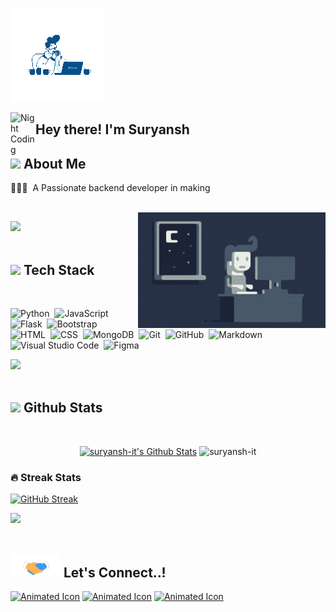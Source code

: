 ![Snake animation](https://github.com/suryansh-it/suryansh-it/blob/main/assets/Animation%20-%201720768634251.gif)

<img alt="Night Coding" src="./assets/Hand%20Wave.gif" width='40' align="left"/><h2>Hey there! I'm Suryansh</h2>

<!-- ## 👋 &nbsp;Hey there! I'm SURYANSH -->

## <picture><img src = "https://github.com/suryansh-it/suryansh-it/raw/main/assets/mdImages/about_me.gif" width = 50px></picture> <b> About Me </b>



👨🏻‍💻 &nbsp;A Passionate backend developer in making




<br>

<img alt="Night Coding" src="https://raw.githubusercontent.com/AVS1508/AVS1508/master/assets/Night-Coding.gif" align="right"/>

<img src="https://user-images.githubusercontent.com/73097560/115834477-dbab4500-a447-11eb-908a-139a6edaec5c.gif"><br><br>

## <img src="https://media2.giphy.com/media/QssGEmpkyEOhBCb7e1/giphy.gif?cid=ecf05e47a0n3gi1bfqntqmob8g9aid1oyj2wr3ds3mg700bl&rid=giphy.gif" width ="25"><b>  Tech Stack </b>
<br>


![Python](https://img.shields.io/badge/-Python-05122A?style=flat&logo=python)&nbsp;
![JavaScript](https://img.shields.io/badge/-JavaScript-05122A?style=flat&logo=javascript)&nbsp;
![Flask](https://img.shields.io/badge/-Flask-05122A?style=flat&logo=flask)&nbsp;
![Bootstrap](https://img.shields.io/badge/-Bootstrap-05122A?style=flat&logo=bootstrap&logoColor=563D7C)\
![HTML](https://img.shields.io/badge/-HTML-05122A?style=flat&logo=HTML5)&nbsp;
![CSS](https://img.shields.io/badge/-CSS-05122A?style=flat&logo=CSS3&logoColor=1572B6)&nbsp;
![MongoDB](https://img.shields.io/badge/-MongoDB-05122A?style=flat&logo=mongodb)&nbsp;
![Git](https://img.shields.io/badge/-Git-05122A?style=flat&logo=git)&nbsp;
![GitHub](https://img.shields.io/badge/-GitHub-05122A?style=flat&logo=github)&nbsp;
![Markdown](https://img.shields.io/badge/-Markdown-05122A?style=flat&logo=markdown)\
![Visual Studio Code](https://img.shields.io/badge/-Visual%20Studio%20Code-05122A?style=flat&logo=visual-studio-code&logoColor=007ACC)&nbsp;
![Figma](https://img.shields.io/badge/-Figma-05122A?style=flat&logo=figma&logoColor=F24E1E)&nbsp;


<img src="https://user-images.githubusercontent.com/73097560/115834477-dbab4500-a447-11eb-908a-139a6edaec5c.gif"><br><br>

## <img src="https://media.giphy.com/media/iY8CRBdQXODJSCERIr/giphy.gif" width="35"><b> Github Stats </b>
<br>
<p align="center">
    <a href="https://github.com/suryansh-it/github-readme-stats">
	    <img alt="suryansh-it's Github Stats" src="https://github-readme-stats.vercel.app/api?username=suryansh-it&show_icons=true&count_private=true&locale=en&theme=tokyonight&layout=compact" height="230px"/></a>
	  <img src="https://github-readme-stats.vercel.app/api/top-langs/?username=suryansh-it&langs_count=10&show_icons=true&locale=en&theme=tokyonight" alt="suryansh-it" height="230px"/>
</p>

### 🔥 Streak Stats

[![GitHub Streak](https://github-readme-streak-stats.herokuapp.com/?user=suryansh-it&theme=dark)](https://git.io/streak-stats)

<img src="https://user-images.githubusercontent.com/73097560/115834477-dbab4500-a447-11eb-908a-139a6edaec5c.gif"><br><br>

## <img src="https://github.com/0xAbdulKhalid/0xAbdulKhalid/raw/main/assets/mdImages/handshake.gif" width ="80"><b style=" margin-bottom: 100px;"> Let's Connect..! </b>
<p align="center">

<a href="https://www.linkedin.com/in/suryansharma"> <img src="https://img.icons8.com/?size=100&id=13930&format=png&color=000000" width="40" height="40" alt="Animated Icon"/></a>
<a href="mailto:suryansharma09@gmail.com"><img src="https://img.icons8.com/?size=100&id=37246&format=png&color=000000"  width="40" height="40" alt="Animated Icon"/></a>
<a href="https://instagram.com/_suryansharma_"><img src="https://img.icons8.com/?size=100&id=Xy10Jcu1L2Su&format=png&color=000000" width="40" height="40" alt="Animated Icon
"/></a>

</p>


